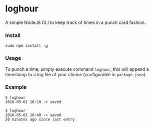 # loghour
A simple NodeJS CLI to keep track of times in a punch card fashion.


### Install

```
sudo npm install -g
```

### Usage

To punch a time, simply execute command `loghour`, this will append a timestamp to a log file of your choice (configurable in `package.json`).



### Example

```
$ loghour
2016-05-01 16:10 -> saved
```

```
$ loghour
2016-05-01 16:40 -> saved
30 minutes ago since last entry
```
